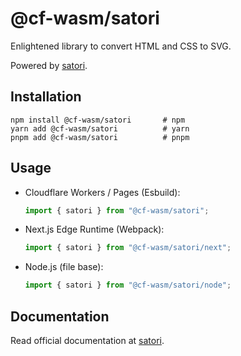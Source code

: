 # @cf-wasm/satori

Enlightened library to convert HTML and CSS to SVG.  

Powered by [satori](https://www.npmjs.com/package/satori).

## Installation

```shell
npm install @cf-wasm/satori       # npm
yarn add @cf-wasm/satori          # yarn
pnpm add @cf-wasm/satori          # pnpm
```

## Usage

- Cloudflare Workers / Pages (Esbuild):

  ```ts
  import { satori } from "@cf-wasm/satori";
  ```

- Next.js Edge Runtime (Webpack):

  ```ts
  import { satori } from "@cf-wasm/satori/next";
  ```

- Node.js (file base):

  ```ts
  import { satori } from "@cf-wasm/satori/node";
  ```

## Documentation

Read official documentation at [satori](https://www.npmjs.com/package/satori).
